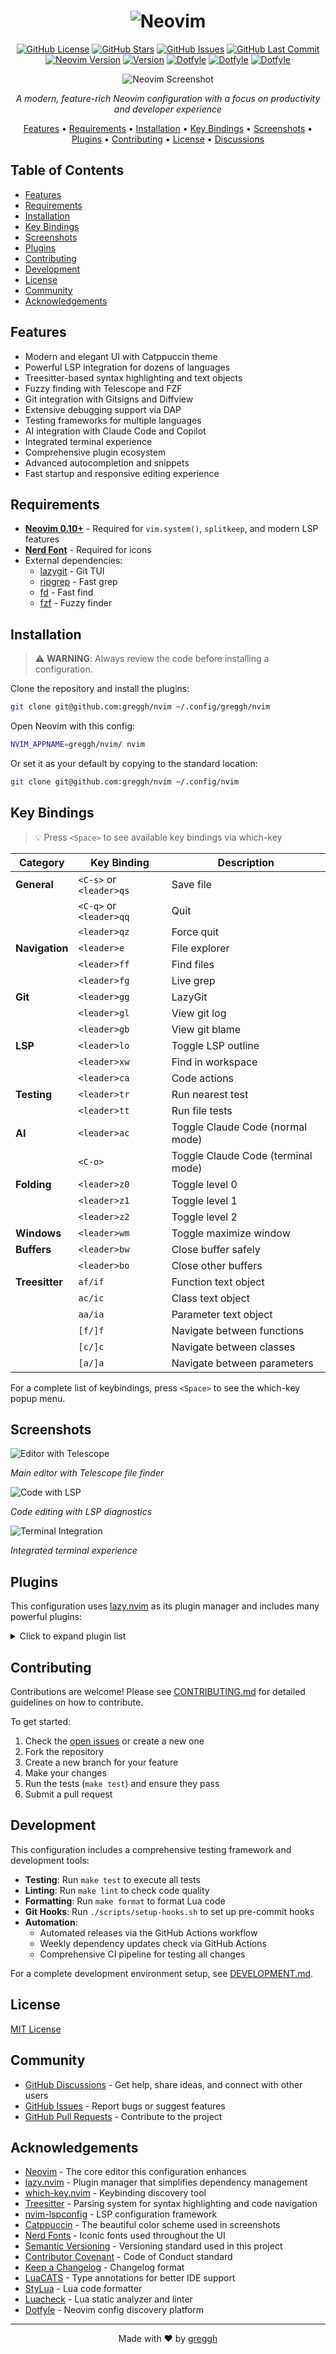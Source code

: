<h1 align="center">
  <img src="https://raw.githubusercontent.com/neovim/neovim.github.io/master/logos/neovim-logo-300x87.png" alt="Neovim">
</h1>

<div align="center">

[![GitHub License](https://img.shields.io/github/license/greggh/nvim?style=flat-square)](https://github.com/greggh/nvim/blob/main/LICENSE)
[![GitHub Stars](https://img.shields.io/github/stars/greggh/nvim?style=flat-square)](https://github.com/greggh/nvim/stargazers)
[![GitHub Issues](https://img.shields.io/github/issues/greggh/nvim?style=flat-square)](https://github.com/greggh/nvim/issues)
[![GitHub Last Commit](https://img.shields.io/github/last-commit/greggh/nvim?style=flat-square)](https://github.com/greggh/nvim/commits/main)
[![Neovim Version](https://img.shields.io/badge/Neovim-0.10%2B-blueviolet?style=flat-square&logo=neovim)](https://github.com/neovim/neovim/releases/tag/v0.10.0)
[![Version](https://img.shields.io/badge/Version-0.4.1-blue?style=flat-square)](https://github.com/greggh/nvim/releases/tag/v0.4.1)
[![Dotfyle](https://dotfyle.com/greggh/nvim/badges/plugins?style=flat-square)](https://dotfyle.com/greggh/nvim)
[![Dotfyle](https://dotfyle.com/greggh/nvim/badges/leaderkey?style=flat-square)](https://dotfyle.com/greggh/nvim)
[![Dotfyle](https://dotfyle.com/greggh/nvim/badges/plugin-manager?style=flat-square)](https://dotfyle.com/greggh/nvim)

![Neovim Screenshot](assets/readme/neovim.png)

*A modern, feature-rich Neovim configuration with a focus on productivity and developer experience*

[Features](#features) • 
[Requirements](#requirements) • 
[Installation](#installation) • 
[Key Bindings](#key-bindings) • 
[Screenshots](#screenshots) • 
[Plugins](#plugins) • 
[Contributing](#contributing) • 
[License](#license) • 
[Discussions](https://github.com/greggh/nvim/discussions)

</div>

## Table of Contents

- [Features](#features)
- [Requirements](#requirements)
- [Installation](#installation)
- [Key Bindings](#key-bindings)
- [Screenshots](#screenshots)
- [Plugins](#plugins)
- [Contributing](#contributing)
- [Development](#development)
- [License](#license)
- [Community](#community)
- [Acknowledgements](#acknowledgements)

## Features

- Modern and elegant UI with Catppuccin theme
- Powerful LSP integration for dozens of languages
- Treesitter-based syntax highlighting and text objects
- Fuzzy finding with Telescope and FZF
- Git integration with Gitsigns and Diffview
- Extensive debugging support via DAP
- Testing frameworks for multiple languages
- AI integration with Claude Code and Copilot
- Integrated terminal experience
- Comprehensive plugin ecosystem
- Advanced autocompletion and snippets
- Fast startup and responsive editing experience

## Requirements

- **[Neovim 0.10+](https://github.com/neovim/neovim/releases)** - Required for `vim.system()`, `splitkeep`, and modern LSP features
- **[Nerd Font](https://www.nerdfonts.com/)** - Required for icons
- External dependencies:
  - [lazygit](https://github.com/jesseduffield/lazygit) - Git TUI
  - [ripgrep](https://github.com/BurntSushi/ripgrep) - Fast grep
  - [fd](https://github.com/sharkdp/fd) - Fast find
  - [fzf](https://github.com/junegunn/fzf) - Fuzzy finder

## Installation

> ⚠️ **WARNING**: Always review the code before installing a configuration.

Clone the repository and install the plugins:

```sh
git clone git@github.com:greggh/nvim ~/.config/greggh/nvim
```

Open Neovim with this config:

```sh
NVIM_APPNAME=greggh/nvim/ nvim
```

Or set it as your default by copying to the standard location:

```sh
git clone git@github.com:greggh/nvim ~/.config/nvim
```

## Key Bindings

> 💡 Press `<Space>` to see available key bindings via which-key

| Category | Key Binding | Description |
|----------|-------------|-------------|
| **General** | `<C-s>` or `<leader>qs` | Save file |
| | `<C-q>` or `<leader>qq` | Quit |
| | `<leader>qz` | Force quit |
| **Navigation** | `<leader>e` | File explorer |
| | `<leader>ff` | Find files |
| | `<leader>fg` | Live grep |
| **Git** | `<leader>gg` | LazyGit |
| | `<leader>gl` | View git log |
| | `<leader>gb` | View git blame |
| **LSP** | `<leader>lo` | Toggle LSP outline |
| | `<leader>xw` | Find in workspace |
| | `<leader>ca` | Code actions |
| **Testing** | `<leader>tr` | Run nearest test |
| | `<leader>tt` | Run file tests |
| **AI** | `<leader>ac` | Toggle Claude Code (normal mode) |
| | `<C-o>` | Toggle Claude Code (terminal mode) |
| **Folding** | `<leader>z0` | Toggle level 0 |
| | `<leader>z1` | Toggle level 1 |
| | `<leader>z2` | Toggle level 2 |
| **Windows** | `<leader>wm` | Toggle maximize window |
| **Buffers** | `<leader>bw` | Close buffer safely |
| | `<leader>bo` | Close other buffers |
| **Treesitter** | `af/if` | Function text object |
| | `ac/ic` | Class text object |
| | `aa/ia` | Parameter text object |
| | `[f/]f` | Navigate between functions |
| | `[c/]c` | Navigate between classes |
| | `[a/]a` | Navigate between parameters |

For a complete list of keybindings, press `<Space>` to see the which-key popup menu.

## Screenshots

![Editor with Telescope](assets/readme/neovim.png)

*Main editor with Telescope file finder*

![Code with LSP](assets/readme/code-with-lsp.png)

*Code editing with LSP diagnostics*

![Terminal Integration](assets/readme/terminal.png)

*Integrated terminal experience*

## Plugins

This configuration uses [lazy.nvim](https://github.com/folke/lazy.nvim) as its plugin manager and includes many powerful plugins:

<details>
<summary>Click to expand plugin list</summary>

- [actions-preview.nvim](https://github.com/aznhe21/actions-preview.nvim)
- [auto-save.nvim](https://github.com/okuuva/auto-save.nvim)
- [avante.nvim](https://github.com/yetone/avante.nvim)
- [blink-ripgrep.nvim](https://github.com/mikavilpas/blink-ripgrep.nvim)
- [blink.cmp](https://github.com/saghen/blink.cmp)
- [blink.compat](https://github.com/saghen/blink.compat)
- [boole.nvim](https://github.com/nat-418/boole.nvim)
- [catppuccin](https://github.com/catppuccin/nvim)
- [ccc](https://github.com/uga-rosa/ccc.nvim)
- [claude-code.nvim](https://github.com/greggh/claude-code.nvim)
- [cmp-cmdline-history](https://github.com/dmitmel/cmp-cmdline-history)
- [Comment.nvim](https://github.com/numToStr/Comment.nvim)
- [conform.nvim](https://github.com/stevearc/conform.nvim)
- [copilot.lua](https://github.com/zbirenbaum/copilot.lua)
- [depsync.nvim](https://github.com/robertazzopardi/depsync.nvim)
- [diffview.nvim](https://github.com/sindrets/diffview.nvim)
- [dressing.nvim](https://github.com/stevearc/dressing.nvim)
- [dropbar.nvim](https://github.com/Bekaboo/dropbar.nvim)
- [edgy.nvim](https://github.com/folke/edgy.nvim)
- [flash.nvim](https://github.com/folke/flash.nvim)
- [friendly-snippets](https://github.com/rafamadriz/friendly-snippets)
- [gitsigns.nvim](https://github.com/lewis6991/gitsigns.nvim)
- [grug-far.nvim](https://github.com/MagicDuck/grug-far.nvim)
- [hardtime.nvim](https://github.com/m4xshen/hardtime.nvim)
- [helpview.nvim](https://github.com/OXY2DEV/helpview.nvim)
- [highlight-undo.nvim](https://github.com/tzachar/highlight-undo.nvim)
- [img-clip.nvim](https://github.com/HakonHarnes/img-clip.nvim)
- [incline.nvim](https://github.com/b0o/incline.nvim)
- [iron.nvim](https://github.com/Vigemus/iron.nvim)
- [laravel-helper.nvim](https://github.com/greggh/laravel-helper.nvim)
- [lazy.nvim](https://github.com/folke/lazy.nvim)
- [lazydev.nvim](https://github.com/folke/lazydev.nvim)
- [lualine.nvim](https://github.com/nvim-lualine/lualine.nvim)
- [LuaSnip](https://github.com/L3MON4D3/LuaSnip)
- [markview.nvim](https://github.com/OXY2DEV/markview.nvim)
- [mason-lspconfig.nvim](https://github.com/williamboman/mason-lspconfig.nvim)
- [mason-tool-installer.nvim](https://github.com/WhoIsSethDaniel/mason-tool-installer.nvim)
- [mason.nvim](https://github.com/williamboman/mason.nvim)
- [mini.icons](https://github.com/echasnovski/mini.icons)
- [mini.sessions](https://github.com/echasnovski/mini.sessions)
- [mini.surround](https://github.com/echasnovski/mini.surround)
- [neotest-golang](https://github.com/fredrikaverpil/neotest-golang)
- [neotest-jest](https://github.com/nvim-neotest/neotest-jest)
- [neotest-pest](https://github.com/V13Axel/neotest-pest)
- [neotest-plenary](https://github.com/nvim-neotest/neotest-plenary)
- [neotest-python](https://github.com/nvim-neotest/neotest-python)
- [neotest-rust](https://github.com/rouge8/neotest-rust)
- [neotest-vitest](https://github.com/marilari88/neotest-vitest)
- [neotest](https://github.com/nvim-neotest/neotest)
- [noice.nvim](https://github.com/folke/noice.nvim)
- [nui.nvim](https://github.com/MunifTanjim/nui.nvim)
- [nvim-autopairs](https://github.com/windwp/nvim-autopairs)
- [nvim-dap-python](https://github.com/mfussenegger/nvim-dap-python)
- [nvim-dap-ui](https://github.com/rcarriga/nvim-dap-ui)
- [nvim-dap-virtual-text](https://github.com/theHamsta/nvim-dap-virtual-text)
- [nvim-dap](https://github.com/mfussenegger/nvim-dap)
- [nvim-lightbulb](https://github.com/kosayoda/nvim-lightbulb)
- [nvim-lint](https://github.com/mfussenegger/nvim-lint)
- [nvim-lspconfig](https://github.com/neovim/nvim-lspconfig)
- [nvim-nio](https://github.com/nvim-neotest/nvim-nio)
- [nvim-notify](https://github.com/rcarriga/nvim-notify)
- [nvim-treesitter-context](https://github.com/nvim-treesitter/nvim-treesitter-context)
- [nvim-treesitter-textobjects](https://github.com/nvim-treesitter/nvim-treesitter-textobjects)
- [nvim-treesitter](https://github.com/nvim-treesitter/nvim-treesitter)
- [nvim-ts-autotag](https://github.com/windwp/nvim-ts-autotag)
- [nvim-web-devicons](https://github.com/nvim-tree/nvim-web-devicons)
- [one-small-step-for-vimkind](https://github.com/jbyuki/one-small-step-for-vimkind)
- [outline.nvim](https://github.com/hedyhli/outline.nvim)
- [plenary.nvim](https://github.com/nvim-lua/plenary.nvim)
- [quicker.nvim](https://github.com/stevearc/quicker.nvim)
- [rainbow-delimiters.nvim](https://github.com/HiPhish/rainbow-delimiters.nvim)
- [screenkey.nvim](https://github.com/NStefan002/screenkey.nvim)
- [smart-splits.nvim](https://github.com/mrjones2014/smart-splits.nvim)
- [snacks.nvim](https://github.com/folke/snacks.nvim)
- [suda](https://github.com/lambdalisue/suda.vim)
- [symbol-usage.nvim](https://github.com/Wansmer/symbol-usage.nvim)
- [tide.nvim](https://github.com/jackMort/tide.nvim)
- [tiny-inline-diagnostic.nvim](https://github.com/rachartier/tiny-inline-diagnostic.nvim)
- [todo-comments.nvim](https://github.com/folke/todo-comments.nvim)
- [treewalker.nvim](https://github.com/aaronik/treewalker.nvim)
- [trouble.nvim](https://github.com/folke/trouble.nvim)
- [which-key.nvim](https://github.com/folke/which-key.nvim)
- [workspace-diagnostics.nvim](https://github.com/artemave/workspace-diagnostics.nvim)
- [yazi.nvim](https://github.com/mikavilpas/yazi.nvim)

</details>

## Contributing

Contributions are welcome! Please see [CONTRIBUTING.md](CONTRIBUTING.md) for detailed guidelines on how to contribute.

To get started:

1. Check the [open issues](https://github.com/greggh/nvim/issues) or create a new one
2. Fork the repository
3. Create a new branch for your feature
4. Make your changes
5. Run the tests (`make test`) and ensure they pass
6. Submit a pull request

## Development

This configuration includes a comprehensive testing framework and development tools:

- **Testing**: Run `make test` to execute all tests
- **Linting**: Run `make lint` to check code quality
- **Formatting**: Run `make format` to format Lua code
- **Git Hooks**: Run `./scripts/setup-hooks.sh` to set up pre-commit hooks
- **Automation**: 
  - Automated releases via the GitHub Actions workflow
  - Weekly dependency updates check via GitHub Actions
  - Comprehensive CI pipeline for testing all changes

For a complete development environment setup, see [DEVELOPMENT.md](DEVELOPMENT.md).

## License

[MIT License](LICENSE)

## Community

- [GitHub Discussions](https://github.com/greggh/nvim/discussions) - Get help, share ideas, and connect with other users
- [GitHub Issues](https://github.com/greggh/nvim/issues) - Report bugs or suggest features
- [GitHub Pull Requests](https://github.com/greggh/nvim/pulls) - Contribute to the project

## Acknowledgements

- [Neovim](https://neovim.io/) - The core editor this configuration enhances
- [lazy.nvim](https://github.com/folke/lazy.nvim) - Plugin manager that simplifies dependency management
- [which-key.nvim](https://github.com/folke/which-key.nvim) - Keybinding discovery tool
- [Treesitter](https://tree-sitter.github.io/tree-sitter/) - Parsing system for syntax highlighting and code navigation
- [nvim-lspconfig](https://github.com/neovim/nvim-lspconfig) - LSP configuration framework
- [Catppuccin](https://github.com/catppuccin/nvim) - The beautiful color scheme used in screenshots
- [Nerd Fonts](https://www.nerdfonts.com/) - Iconic fonts used throughout the UI
- [Semantic Versioning](https://semver.org/) - Versioning standard used in this project
- [Contributor Covenant](https://www.contributor-covenant.org/) - Code of Conduct standard
- [Keep a Changelog](https://keepachangelog.com/) - Changelog format
- [LuaCATS](https://luals.github.io/wiki/annotations/) - Type annotations for better IDE support
- [StyLua](https://github.com/JohnnyMorganz/StyLua) - Lua code formatter
- [Luacheck](https://github.com/lunarmodules/luacheck) - Lua static analyzer and linter
- [Dotfyle](https://dotfyle.com) - Neovim config discovery platform

---

<div align="center">
  <p>Made with ❤️ by <a href="https://github.com/greggh">greggh</a></p>
</div>